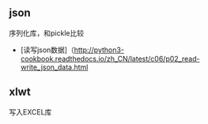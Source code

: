 ## json
序列化库，和pickle比较
- [读写json数据]（http://python3-cookbook.readthedocs.io/zh_CN/latest/c06/p02_read-write_json_data.html

## xlwt
写入EXCEL库